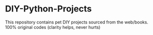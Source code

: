 # DIY-Python-Projects
This repository contains pet DIY projects sourced from the web/books. 100% original codes (clarity helps, never hurts) 
